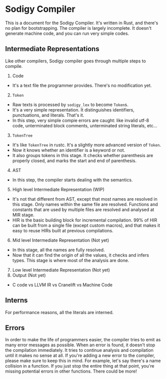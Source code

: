 # Sodigy Compiler

This is a document for the Sodigy Compiler. It's written in Rust, and there's no plan for bootstrapping. The compiler is largely incomplete. It doesn't generate machine code, and you can run very simple codes.

## Intermediate Representations

Like other compilers, Sodigy compiler goes through multiple steps to compile.

1. Code
  - It's a text file the programmer provides. There's no modification yet.
2. `Token`
  - Raw texts is processed by `sodigy_lex` to become `Token`s.
  - It's a very simple representation. It distinguishes identifiers, punctuations, and literals. That's it.
  - In this step, very simple compie errors are caught: like invalid utf-8 code, unterminated block comments, unterminated string literals, etc...
3. `TokenTree`
  - It's like `TokenTree` in rustc. It's a slightly more advanced version of `Token`.
  - Now it knows whether an identifier is a keyword or not.
  - It also groups tokens in this stage. It checks whether parenthesis are properly closed, and marks the start and end of parenthesis.
4. AST
  - In this step, the compiler starts dealing with the semantics.
5. High level Intermediate Representation (WIP)
  - It's not that different from AST, except that most names are resolved in this stage. Only names within the same file are resolved. Functions and constants that are used by multiple files are resolved and analysed at MIR stage.
  - HIR is the basic building block for incremental compilation. 99% of HIR can be built from a single file (except custom macros), and that makes it easy to reuse HIRs built at previous compilations.
6. Mid level Intermediate Representation (Not yet)
  - In this stage, all the names are fully resolved.
  - Now that it can find the origin of all the values, it checks and infers types. This stage is where most of the analysis are done.
7. Low level Intermediate Representation (Not yet)
8. Output (Not yet)
  - C code vs LLVM IR vs Cranelift vs Machine Code

## Interns

For performance reasons, all the literals are interned.

## Errors

In order to make the life of programmers easier, the compiler tries to emit as many error messages as possible. When an error is found, it doesn't stop the compilation immediately. It tries to continue analysis and compilation until it makes no sense at all. If you're adding a new error to the compiler, please make sure to keep this in mind. For example, let's say there's a name collision in a function. If you just stop the entire thing at that point, you're missing potential errors in other functions. There could be more!
